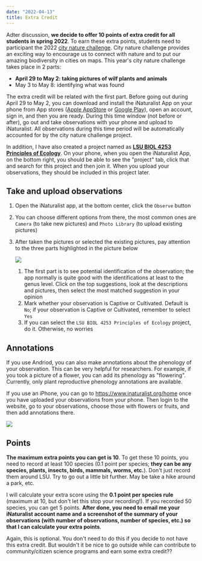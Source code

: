 ```yaml
---
date: "2022-04-13"
title: Extra Credit 
---
```


Adter discussion, **we decide to offer 10 points of extra credit for all students in spring 2022**. To earn these extra points, students need to participant the 2022 [city nature challenge](https://citynaturechallenge.org). City nature challenge provides an exciting way to encourage us to connect with nature and to put our amazing biodiversity in cities on maps. This year's city nature challenge takes place in 2 parts: 

- **April 29 to May 2: taking pictures of wilf plants and animals**
- May 3 to May 8: identifying what was found

The extra credit will be related with the first part. Before going out during April 29 to May 2, you can download and install the iNaturalist App on your phone from App stores ([Apple AppStore](https://itunes.apple.com/us/app/inaturalist/id421397028?mt=8) or [Google Play](https://play.google.com/store/apps/details?id=org.inaturalist.android)), open an account, sign in, and then you are ready. During this time window (not before or after), go out and take observations with your phone and upload to iNaturalist. All observations during this time period will be automatically accounted for by the city nature challenge project.

In addition, I have also created a project named as [**LSU BIOL 4253 Principles of Ecology**](https://www.inaturalist.org/projects/lsu-biol-4253-principles-of-ecology). On your phone, when you open the iNaturalist App, on the bottom right, you should be able to see the "project" tab, click that and search for this project and then join it. When you upload your observations, they should be included in this project later.

## Take and upload observations

1. Open the iNaturalist app, at the bottom center, click the `Observe` button
2. You can choose different options from there, the most common ones are `Camera` (to take new pictures) and `Photo Library` (to upload existing pictures)
3. After taken the pictures or selected the existing pictures, pay attention to the three parts highlighted in the picture below

    ![](../images/inat_ios.jpg)

    1. The first part is to see potential identification of the observation; the app normally is quite good with the identifications at least to the genus level. Click on the top suggestions, look at the descriptions and pictures, then select the most matched suggestion in your opinion
    2. Mark whether your observation is Captive or Cultivated. Default is `No`; if your observation is Captive or Cultivated, remember to select `Yes`
    3. If you can select the `LSU BIOL 4253 Principles of Ecology` project, do it. Otherwise, no worries

## Annotations

If you use Andriod, you can also make annotations about the phenology of your observation. This can be very helpful for researchers. For example, if you took a picture of a flower, you can add its phenology as "flowering". Currently, only plant reproductive phenology annotations are available. 

If you use an iPhone, you can go to https://www.inaturalist.org/home once you have uploaded your observations from your phone. Then login to the website, go to your observations, choose those with flowers or fruits, and then add annotations there.

![](../images/iNat.png)


## Points

**The maximum extra points you can get is 10**. To get these 10 points, you need to record at least 100 species (0.1 point per species; **they can be any species, plants, insects, birds, mammals, worms, etc.**). Don't just record them around LSU. Try to go out a little bit further. May be take a hike around a park, etc.

I will calculate your extra score using the **0.1 point per species rule** (maximum at 10, but don't let this stop your recording!). If you recorded 50 species, you can get 5 points. **After done, you need to email me your iNaturalist account name and a screenshot of the summary of your observations (with number of observations, number of species, etc.) so that I can calculate your extra points**. 

Again, this is optional. You don't need to do this if you decide to not have this extra credit. But wouldn't it be nice to go outside while can contribute to community/citizen science programs and earn some extra credit??


